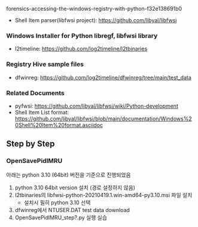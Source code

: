 forensics-accessing-the-windows-registry-with-python-f32e138691b0
- Shell Item parser(libfwsi project): https://github.com/libyal/libfwsi

### Windows Installer for Python libregf, libfwsi library
- l2timeline: https://github.com/log2timeline/l2tbinaries

### Registry Hive sample files
- dfwinreg: https://github.com/log2timeline/dfwinreg/tree/main/test_data

### Related Documents
- pyfwsi: https://github.com/libyal/libfwsi/wiki/Python-development
- Shell Item List format: https://github.com/libyal/libfwsi/blob/main/documentation/Windows%20Shell%20Item%20format.asciidoc

## Step by Step
### OpenSavePidlMRU
아래는 python 3.10 (64bit) 버전을 기준으로 진행되었음
1. python 3.10 64bit version 설치 (경로 설정하지 않음)
2. l2tbinaries의 libfwsi-python-20210419.1.win-amd64-py3.10.msi 파일 설치
   - 설치시 필히 python 3.10 선택
3. dfwinreg에서 NTUSER.DAT test data download
4. OpenSavePidlMRU_step?.py 실행 실습
